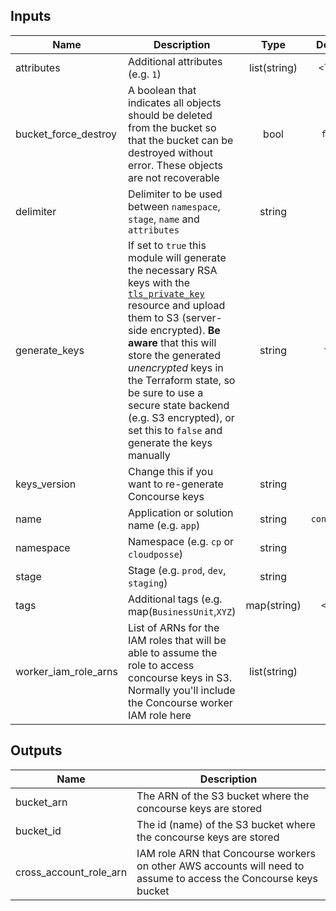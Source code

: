 ## Inputs

| Name | Description | Type | Default | Required |
|------|-------------|:----:|:-----:|:-----:|
| attributes | Additional attributes (e.g. `1`) | list(string) | `<list>` | no |
| bucket_force_destroy | A boolean that indicates all objects should be deleted from the bucket so that the bucket can be destroyed without error. These objects are not recoverable | bool | `false` | no |
| delimiter | Delimiter to be used between `namespace`, `stage`, `name` and `attributes` | string | `-` | no |
| generate_keys | If set to `true` this module will generate the necessary RSA keys with the [`tls_private_key`](https://www.terraform.io/docs/providers/tls/r/private_key.html) resource and upload them to S3 (server-side encrypted). **Be aware** that this will store the generated *unencrypted* keys in the Terraform state, so be sure to use a secure state backend (e.g. S3 encrypted), or set this to `false` and generate the keys manually | string | `true` | no |
| keys_version | Change this if you want to re-generate Concourse keys | string | `1` | no |
| name | Application or solution name (e.g. `app`) | string | `concourse` | no |
| namespace | Namespace (e.g. `cp` or `cloudposse`) | string | - | yes |
| stage | Stage (e.g. `prod`, `dev`, `staging`) | string | - | yes |
| tags | Additional tags (e.g. map(`BusinessUnit`,`XYZ`) | map(string) | `<map>` | no |
| worker_iam_role_arns | List of ARNs for the IAM roles that will be able to assume the role to access concourse keys in S3. Normally you'll include the Concourse worker IAM role here | list(string) | - | yes |

## Outputs

| Name | Description |
|------|-------------|
| bucket_arn | The ARN of the S3 bucket where the concourse keys are stored |
| bucket_id | The id (name) of the S3 bucket where the concourse keys are stored |
| cross_account_role_arn | IAM role ARN that Concourse workers on other AWS accounts will need to assume to access the Concourse keys bucket |

